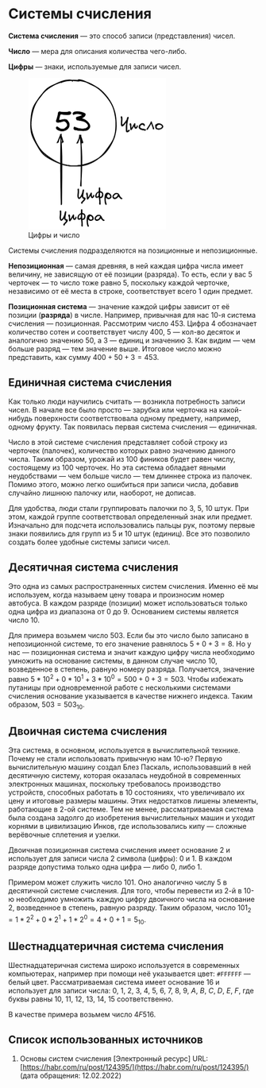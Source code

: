# Системы счисления

**Система счисления** — это способ записи (представления) чисел.

**Число** — мера для описания количества чего-либо.

**Цифры** — знаки, используемые для записи чисел.

<figure markdown>
  <img src="Системы счисления.assets/image-20220213173030031.png" alt="Цифры и число" style="zoom:50%;" />
  <figcaption>Цифры и число</figcaption>
</figure>

Системы счисления подразделяются на позиционные и непозиционные.

**Непозиционная** — самая древняя, в ней каждая цифра числа имеет величину, не зависящую от её позиции (разряда). То есть, если у вас 5 черточек — то число тоже равно $5$, поскольку каждой черточке, независимо от её места в строке, соответствует всего 1 один предмет.

**Позиционная система** — значение каждой цифры зависит от её позиции (**разряда**) в числе. Например, привычная для нас 10-я система счисления — позиционная. Рассмотрим число $453$. Цифра $4$ обозначает количество сотен и соответствует числу $400$, $5$ — кол-во десяток и аналогично значению $50$, а $3$ — единиц и значению $3$. Как видим — чем больше разряд — тем значение выше. Итоговое число можно представить, как сумму $400+50+3=453$.

## Единичная система счисления

Как только люди научились считать — возникла потребность записи чисел. В начале все было просто — зарубка или черточка на какой-нибудь поверхности соответствовала одному предмету, например, одному фрукту. Так появилась первая система счисления — единичная.

Число в этой системе счисления представляет собой строку из черточек (палочек), количество которых равно значению данного числа. Таким образом, урожай из 100 фиников будет равен числу, состоящему из 100 черточек.
Но эта система обладает явными неудобствами — чем больше число — тем длиннее строка из палочек. Помимо этого, можно легко ошибиться при записи числа, добавив случайно лишнюю палочку или, наоборот, не дописав.

Для удобства, люди стали группировать палочки по 3, 5, 10 штук. При этом, каждой группе соответствовал определенный знак или предмет. Изначально для подсчета использовались пальцы рук, поэтому первые знаки появились для групп из 5 и 10 штук (единиц). Все это позволило создать более удобные системы записи чисел.

## Десятичная система счисления

Это одна из самых распространенных систем счисления. Именно её мы используем, когда называем цену товара и произносим номер автобуса. В каждом разряде (позиции) может использоваться только одна цифра из диапазона от $0$ до $9$. Основанием системы является число $10$.

Для примера возьмем число $503$. Если бы это число было записано в непозиционной системе, то его значение равнялось $5+0+3 = 8$. Но у нас — позиционная система и значит каждую цифру числа необходимо умножить на основание системы, в данном случае число $10$, возведенное в степень, равную номеру разряда. Получается, значение равно $5*10^2 + 0*10^1 + 3*10^0 = 500+0+3 = 503$. Чтобы избежать путаницы при одновременной работе с несколькими системами счисления основание указывается в качестве нижнего индекса. Таким образом, $503 = 503_{10}$.

## Двоичная система счисления

Эта система, в основном, используется в вычислительной технике. Почему не стали использовать привычную нам 10-ю? Первую вычислительную машину создал Блез Паскаль, использовавший в ней десятичную систему, которая оказалась неудобной в современных электронных машинах, поскольку требовалось производство устройств, способных работать в 10 состояниях, что увеличивало их цену и итоговые размеры машины. Этих недостатков лишены элементы, работающие в 2-ой системе. Тем не менее, рассматриваемая система была создана задолго до изобретения вычислительных машин и уходит корнями в цивилизацию Инков, где использовались кипу — сложные верёвочные сплетения и узелки.

Двоичная позиционная система счисления имеет основание $2$ и использует для записи числа $2$ символа (цифры): $0$ и $1$. В каждом разряде допустима только одна цифра — либо $0$, либо $1$.

Примером может служить число $101$. Оно аналогично числу $5$ в десятичной системе счисления. Для того, чтобы перевести из 2-й в 10-ю необходимо умножить каждую цифру двоичного числа на основание $2$, возведенное в степень, равную разряду. Таким образом, число $101_2 = 1*2^2 + 0*2^1 + 1*2^0 = 4+0+1 = 5_{10}$.

## Шестнадцатеричная система счисления

Шестнадцатеричная система широко используется в современных компьютерах, например при помощи неё указывается цвет: `#FFFFFF` — белый цвет. Рассматриваемая система имеет основание $16$ и использует для записи числа: $0$, $1$, $2$, $3$, $4$, $5$, $6$, $7$, $8$, $9$, $A$, $B$, $C$, $D$, $E$, $F$, где буквы равны $10$, $11$, $12$, $13$, $14$, $15$ соответственно.

В качестве примера возьмем число $4F516$.

## Список использованных источников

1. Основы систем счисления [Электронный ресурс] URL:[https://habr.com/ru/post/124395/](https://habr.com/ru/post/124395/) (дата обращения: 12.02.2022)